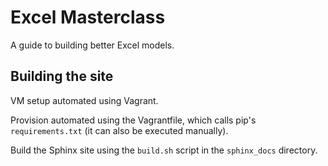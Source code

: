 # Excel Masterclass

A guide to building better Excel models.

## Building the site

VM setup automated using Vagrant.

Provision automated using the Vagrantfile, which calls pip's `requirements.txt` (it can also be executed manually).

Build the Sphinx site using the `build.sh` script in the `sphinx_docs` directory.